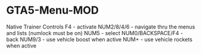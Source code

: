 # GTA5-Menu-MOD

Native Trainer Controls 
F4 - activate
NUM2/8/4/6 - navigate thru the menus and lists (numlock must be on)
NUM5 - select
NUM0/BACKSPACE/F4 - back
NUM9/3 - use vehicle boost when active
NUM+ - use vehicle rockets when active
